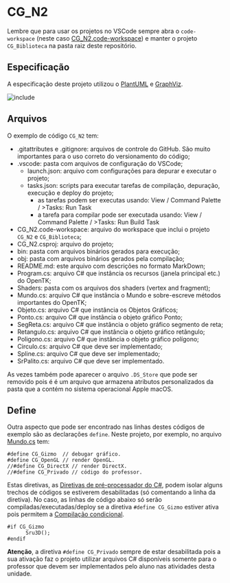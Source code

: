 # CG_N2

Lembre que para usar os projetos no VSCode sempre abra o ```code-workspace``` (neste caso [CG_N2.code-workspace](CG_N2.code-workspace)) e manter o projeto ```CG_Biblioteca``` na pasta raiz deste repositório.

## Especificação  

A especificação deste projeto utilizou o [PlantUML](https://github.com/dalton-reis/dalton-reis/blob/main/_._/ferramentas.md#plantuml---editar-diagramas) e [GraphViz](https://graphviz.org/).  

![include](https://www.plantuml.com/plantuml/svg/fLN1Zjem4BtdAonEGLrkFKKHMbYwgvNQBWMg7YkJc32LuqbjXz9k--zrdDWXWRJQXGEnnoypp_Dc9hTAKwdBd0S9fqgH9NB8K21v3eZvlV66iA2mOhleQVkDQRmX1GgDofr6xq7fU5dPtYwcu-RTECO3an9IDfsI3Qwr1965On8HPPV1dw1sH-BVauaF5JHSrd99EUYMYpDqkRXeCrsQqrzKsWW7XBH_i6HXmHv54gLORZaRWgqeO2ZDt_-XCv6L74Dg7uFm5-R1NTFbuKCfqZO9TXTcD6TVmAn-h9dMneUA7ivCDqHG3OS-yEC5uzXmQ1tKF6maBqR1GR1M2hlzfDEbaGFCnK7etgrho6krSczhczQciapPIJn2Zj4MaL-PPHl0NM_5T2sYlw6td5L-HMdtJdq_OQLnNHOBaCxqoWxmCHsjvj1pGbrHZ4Yofz8upvWsVkDOLK_Ni19oC0BJ3Ssfs5Ve7KUg1-3pBHujeVaSZusjZjg_DzhdFV0zzjIiTuEQBfXYOdzkjwvcAII0mfpkJZrtaG-IxZ1XWdPIU0AmQLUjBoE8b-8IyZ4D8NKrsm2xhhXcikkecdaA4eeNQlr9V1OcoMdBomixcKp9g1K52XnvZTZcPy4wGBMdAPDtA4TaRPU17yn2dqvbeIyLPh_-1ZLvyMWMxJow0vcSTagpxzFvMetGPY1QSgOEE2Pco8X_4Hq2NiM_eUY76SkgLckdMRs_sEdGQVDxoA_iyIQMrrLY9cbUTQKsSpanFfxD6y4j4sdrMJvR_0K0 "include")

## Arquivos

O exemplo de código ```CG_N2``` tem:

- .gitattributes e .gitignore: arquivos de controle do GitHub. São muito importantes para o uso correto do versionamento do código;  
- .vscode: pasta com arquivos de configuração do VSCode;  
  - launch.json: arquivo com configurações para depurar e executar o projeto;  
  - tasks.json: scripts para executar tarefas de compilação, depuração, execução e deploy do projeto;  
    - as tarefas podem ser executas usando: View / Command Palette / >Tasks: Run Task  
    - a tarefa para compilar pode ser executada usando: View / Command Palette / >Tasks: Run Build Task  
- CG_N2.code-workspace: arquivo do workspace que inclui o projeto ```CG_N2``` e ```CG_Biblioteca```;  
- CG_N2.csproj: arquivo do projeto;  
- bin: pasta com arquivos binários gerados para execução;  
- obj: pasta com arquivos binários gerados pela compilação;  
- README.md: este arquivo com descrições no formato MarkDown;  
- Program.cs: arquivo C# que instância os recursos (janela principal etc.) do OpenTK;  
- Shaders: pasta com os arquivos dos shaders (vertex and fragment);  
- Mundo.cs: arquivo C# que instância o Mundo e sobre-escreve métodos importantes do OpenTK;  
- Objeto.cs: arquivo C# que instância os Objetos Gráficos;  
- Ponto.cs: arquivo C# que instância o objeto gráfico Ponto;  
- SegReta.cs: arquivo C# que instância o objeto gráfico segmento de reta;  
- Retangulo.cs: arquivo C# que instância o objeto gráfico retângulo;  
- Poligono.cs: arquivo C# que instância o objeto gráfico polígono;  
- Circulo.cs: arquivo C# que deve ser implementado;  
- Spline.cs: arquivo C# que deve ser implementado;  
- SrPalito.cs: arquivo C# que deve ser implementado.  

As vezes também pode aparecer o arquivo ```.DS_Store``` que pode ser removido pois é é um arquivo que armazena atributos personalizados da pasta que a contém no sistema operacional Apple macOS.  

## Define

Outra aspecto que pode ser encontrado nas linhas destes códigos de exemplo são as declarações ```define```. Neste projeto, por exemplo, no arquivo [Mundo.cs](Mundo.cs) tem:  

```CSharp
#define CG_Gizmo  // debugar gráfico.
#define CG_OpenGL // render OpenGL.
//#define CG_DirectX // render DirectX.
//#define CG_Privado // código do professor.
````

Estas diretivas, as [Diretivas de pré-processador do C#](https://learn.microsoft.com/pt-br/dotnet/csharp/language-reference/preprocessor-directives), podem isolar alguns trechos de códigos se estiverem desabilitadas (só comentando a linha da diretiva). No caso, as linhas de código abaixo só serão compiladas/executadas/deploy se a diretiva ```#define CG_Gizmo``` estiver ativa pois permitem a [Compilação condicional](https://learn.microsoft.com/pt-br/dotnet/csharp/language-reference/preprocessor-directives#conditional-compilation).  

```CSharp
#if CG_Gizmo      
      Sru3D();
#endif
````

**Atenção**, a diretiva ```#define CG_Privado``` sempre de estar desabilitada pois a sua ativação faz o projeto utilizar arquivos C# disponíveis somente para o professor que devem ser implementados pelo aluno nas atividades desta unidade.  
